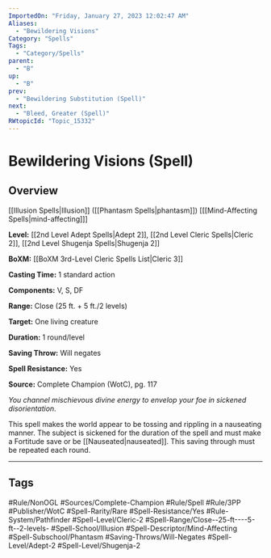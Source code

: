 ```yaml
---
ImportedOn: "Friday, January 27, 2023 12:02:47 AM"
Aliases:
  - "Bewildering Visions"
Category: "Spells"
Tags:
  - "Category/Spells"
parent:
  - "B"
up:
  - "B"
prev:
  - "Bewildering Substitution (Spell)"
next:
  - "Bleed, Greater (Spell)"
RWtopicId: "Topic_15332"
---
```

# Bewildering Visions (Spell)
## Overview
[[Illusion Spells|Illusion]] ([[Phantasm Spells|phantasm]]) \[[[Mind-Affecting Spells|mind-affecting]]]

**Level:** [[2nd Level Adept Spells|Adept 2]], [[2nd Level Cleric Spells|Cleric 2]], [[2nd Level Shugenja Spells|Shugenja 2]]

**BoXM:** [[BoXM 3rd-Level Cleric Spells List|Cleric 3]]

**Casting Time:** 1 standard action

**Components:** V, S, DF

**Range:** Close (25 ft. + 5 ft./2 levels)

**Target:** One living creature

**Duration:** 1 round/level

**Saving Throw:** Will negates

**Spell Resistance:** Yes

**Source:** Complete Champion (WotC), pg. 117

*You channel mischievous divine energy to envelop your foe in sickened disorientation.*

This spell makes the world appear to be tossing and rippling in a nauseating manner. The subject is sickened for the duration of the spell and must make a Fortitude save or be [[Nauseated|nauseated]]. This saving through must be repeated each round.


---
## Tags
#Rule/NonOGL #Sources/Complete-Champion #Rule/Spell #Rule/3PP #Publisher/WotC #Spell-Rarity/Rare #Spell-Resistance/Yes #Rule-System/Pathfinder #Spell-Level/Cleric-2 #Spell-Range/Close--25-ft----5-ft--2-levels- #Spell-School/Illusion #Spell-Descriptor/Mind-Affecting #Spell-Subschool/Phantasm #Saving-Throws/Will-Negates #Spell-Level/Adept-2 #Spell-Level/Shugenja-2

